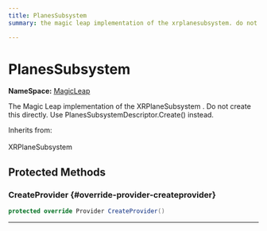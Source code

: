 ```yaml
---
title: PlanesSubsystem
summary: the magic leap implementation of the xrplanesubsystem. do not create this directly. use planessubsystemdescriptor.create instead. 

---
```


# PlanesSubsystem



**NameSpace:** 
[MagicLeap](/unity-api/api/UnityEngine.XR.MagicLeap/UnityEngine.XR.MagicLeap.md) 


The Magic Leap implementation of the  XRPlaneSubsystem . Do not create this directly. Use  PlanesSubsystemDescriptor.Create()  instead.   


Inherits from: <br></br>XRPlaneSubsystem




## Protected Methods

### CreateProvider {#override-provider-createprovider}

```csharp
protected override Provider CreateProvider()
```






-----------

